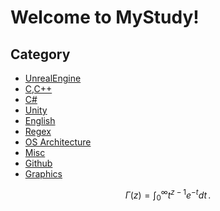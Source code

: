 # Welcome to MyStudy!
## Category
- [UnrealEngine](/UnrealEngine/)
- [C,C++](/C,C++/)
- [C#](/C%23/)
- [Unity](/Unity/)
- [English](/English/)
- [Regex](/Regex)
- [OS Architecture](/OS_Architecture)
- [Misc](/Misc)
- [Github](/Github/)
- [Graphics](/Graphics/)

$$
\Gamma(z) = \int_0^\infty t^{z-1}e^{-t}dt\,.
$$
